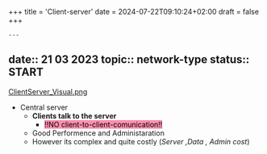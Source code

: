 +++
title = 'Client-server'
date = 2024-07-22T09:10:24+02:00
draft = false
+++

    ---
date:: 21 03 2023
topic:: network-type
status:: START
---
[ClientServer_Visual.png](/static/ClientServer_Visual.png)
- Central server 
	- **Clients talk to the server**
		- <mark style="background: #FF5582A6;">!!NO client-to-client-comunication!!</mark>
	- Good Performence and Administaration
	- However its complex and quite costly
	 (*Server ,Data , Admin cost*)